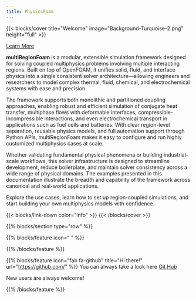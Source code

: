 ```yaml
---
title: PhysicsFoam
---
```


{{< blocks/cover title="Welcome" image="Background-Turquoise-2.png" height="full" >}}

<a class="btn btn-lg btn-primary me-3 mb-4" href="/about/"> Learn More
<i class="fas fa-arrow-alt-circle-right ms-2"></i> </a>

<!-- {.text-justify} -->

**multiRegionFoam** is a modular, extensible simulation framework designed for
solving coupled multiphysics problems involving multiple interacting regions.
Built on top of OpenFOAM, it unifies solid, fluid, and interface physics into a
single consistent solver architecture—allowing engineers and researchers to
model complex thermal, fluid, chemical, and electrochemical systems with ease
and precision.

The framework supports both monolithic and partitioned coupling approaches,
enabling robust and efficient simulation of conjugate heat transfer, multiphase
flows with deformable interfaces, compressible-incompressible interactions, and
even electrochemical transport in applications such as fuel cells and batteries.
With clear region-level separation, reusable physics models, and full automation
support through Python APIs, multiRegionFoam makes it easy to configure and run
highly customized multiphysics cases at scale.

Whether validating fundamental physical phenomena or building industrial-scale
workflows, this solver infrastructure is designed to streamline development,
reduce boilerplate, and maintain solver consistency across a wide range of
physical domains. The examples presented in this documentation illustrate the
breadth and capability of the framework across canonical and real-world
applications.

Explore the use cases, learn how to set up region-coupled simulations, and start
building your own multiphysics models with confidence.

<!-- {.text-justify} -->
<!-- ----------------------------------------------------------------------------------------------

<a class="btn btn-lg btn-secondary me-3 mb-4" href="https://github.com/google/docsy-example">
Download <i class="fab fa-github ms-2 "></i> </a>



 //This line is for a button for downloading the github repository//


 ---------------------------------------------------------------------------------------------- -->

<p class="lead mt-5">
<!-- &mdash;    # This thing here is a Hifen -->
</p>
{{< blocks/link-down color="info" >}}
{{< /blocks/cover >}}

<!-- {{% blocks/lead color="primary" %}} -->

<!-- Goldydocs provides a single web UI providing
visibility into porridge temperature, chair size, and bed softness metrics! You
can even find out who's been eating **your** porridge.

(Sadly, Goldydocs isn't a real project, but you can use this site as an example
to create your own real websites with [Docsy](https://docsy.dev))

{{% /blocks/lead %}}

 {{% blocks/section color="dark" type="row" %}}
{{% blocks/feature icon="fa-lightbulb" title="New chair metrics!" %}} The
Goldydocs UI now shows chair size metrics by default.

Please follow this space for updates! {{% /blocks/feature %}}

{{% blocks/feature icon="fab fa-github" title="Contributions welcome!" url="https://github.com/google/docsy-example" %}}
We do a [Pull Request](https://github.com/google/docsy-example/pulls)
contributions workflow on **GitHub**. New users are always welcome!
{{% /blocks/feature %}}

{{% blocks/feature icon="fab fa-twitter" title="Follow us on Twitter!" url="https://twitter.com/docsydocs" %}}
For announcement of latest features etc. {{% /blocks/feature %}}

{{% /blocks/section %}}

{{% blocks/section %}} This is the second section {.h1 .text-center}
{{% /blocks/section %}}
-->

{{% blocks/section type="row" %}}

<!-- {{% blocks/feature icon="fab fa-app-store-ios" title="Download **from AppStore**" %}}
Get the Goldydocs app! {{% /blocks/feature %}} -->

{{% blocks/feature icon=" " %}}

{{% /blocks/feature %}}

{{% blocks/feature icon="fab fa-github" title="Hi there!"
   url="https://github.com/" %}} You can always take a look here [Git Hub](https://github.com/)

New users are always welcome!

{{% /blocks/feature %}}

<!-- {{% blocks/feature icon="fab fa-twitter" title="Follow us on Twitter!"
    url="https://twitter.com/GoHugoIO" %}} For announcement of latest features etc.
{{% /blocks/feature %}}

{{% /blocks/section %}}

{{% blocks/section %}} This is the another section {.h1 .text-center}
{{% /blocks/section %}} -->
